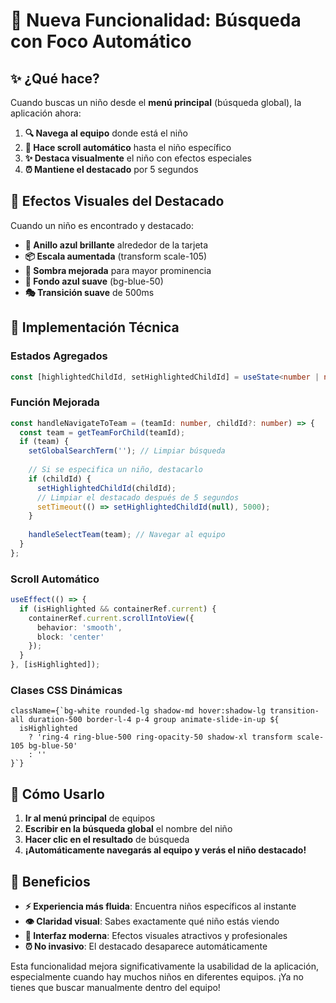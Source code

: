 # 🎯 Nueva Funcionalidad: Búsqueda con Foco Automático

## ✨ ¿Qué hace?

Cuando buscas un niño desde el **menú principal** (búsqueda global), la aplicación ahora:

1. **🔍 Navega al equipo** donde está el niño
2. **📍 Hace scroll automático** hasta el niño específico
3. **✨ Destaca visualmente** el niño con efectos especiales
4. **⏰ Mantiene el destacado** por 5 segundos

## 🎨 Efectos Visuales del Destacado

Cuando un niño es encontrado y destacado:

- **🔵 Anillo azul brillante** alrededor de la tarjeta
- **📦 Escala aumentada** (transform scale-105)
- **🌟 Sombra mejorada** para mayor prominencia
- **💙 Fondo azul suave** (bg-blue-50)
- **🎭 Transición suave** de 500ms

## 🔧 Implementación Técnica

### Estados Agregados
```typescript
const [highlightedChildId, setHighlightedChildId] = useState<number | null>(null);
```

### Función Mejorada
```typescript
const handleNavigateToTeam = (teamId: number, childId?: number) => {
  const team = getTeamForChild(teamId);
  if (team) {
    setGlobalSearchTerm(''); // Limpiar búsqueda
    
    // Si se especifica un niño, destacarlo
    if (childId) {
      setHighlightedChildId(childId);
      // Limpiar el destacado después de 5 segundos
      setTimeout(() => setHighlightedChildId(null), 5000);
    }
    
    handleSelectTeam(team); // Navegar al equipo
  }
};
```

### Scroll Automático
```typescript
useEffect(() => {
  if (isHighlighted && containerRef.current) {
    containerRef.current.scrollIntoView({
      behavior: 'smooth',
      block: 'center'
    });
  }
}, [isHighlighted]);
```

### Clases CSS Dinámicas
```tsx
className={`bg-white rounded-lg shadow-md hover:shadow-lg transition-all duration-500 border-l-4 p-4 group animate-slide-in-up ${
  isHighlighted 
    ? 'ring-4 ring-blue-500 ring-opacity-50 shadow-xl transform scale-105 bg-blue-50' 
    : ''
}`}
```

## 🚀 Cómo Usarlo

1. **Ir al menú principal** de equipos
2. **Escribir en la búsqueda global** el nombre del niño
3. **Hacer clic en el resultado** de búsqueda
4. **¡Automáticamente navegarás al equipo y verás el niño destacado!**

## 🎯 Beneficios

- **⚡ Experiencia más fluida**: Encuentra niños específicos al instante
- **👁️ Claridad visual**: Sabes exactamente qué niño estás viendo
- **🎪 Interfaz moderna**: Efectos visuales atractivos y profesionales
- **⏰ No invasivo**: El destacado desaparece automáticamente

Esta funcionalidad mejora significativamente la usabilidad de la aplicación, especialmente cuando hay muchos niños en diferentes equipos. ¡Ya no tienes que buscar manualmente dentro del equipo!
